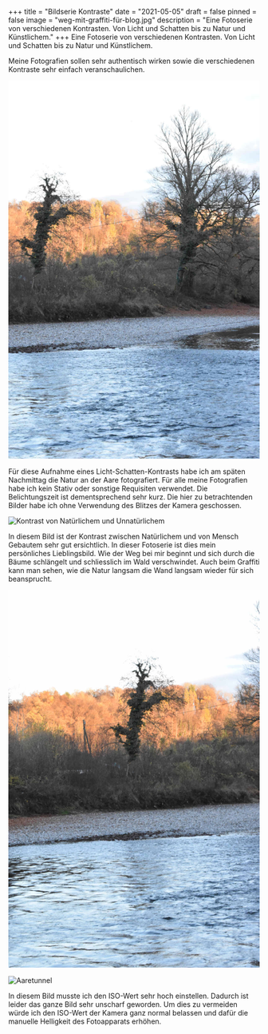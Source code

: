 +++
title = "Bildserie Kontraste"
date = "2021-05-05"
draft = false
pinned = false
image = "weg-mit-graffiti-für-blog.jpg"
description = "Eine Fotoserie von verschiedenen Kontrasten. Von Licht und Schatten bis zu Natur und Künstlichem."
+++
Eine Fotoserie von verschiedenen Kontrasten. Von Licht und Schatten bis zu Natur und Künstlichem.

Meine Fotografien sollen sehr authentisch wirken sowie die verschiedenen Kontraste sehr einfach veranschaulichen.

![](natur-licht-und-schatten.jpg "Licht-Schatten Kontrast")

Für diese Aufnahme eines Licht-Schatten-Kontrasts habe ich am späten Nachmittag die Natur an der Aare fotografiert. Für alle meine Fotografien habe ich kein Stativ oder sonstige Requisiten verwendet. Die Belichtungszeit ist dementsprechend sehr kurz. Die hier zu betrachtenden Bilder habe ich ohne Verwendung des Blitzes der Kamera geschossen. 



![](weg-mit-graffiti-für-blog.jpg "Kontrast von Natürlichem und Unnatürlichem")

In diesem Bild ist der Kontrast zwischen Natürlichem und von Mensch Gebautem sehr gut ersichtlich. In dieser Fotoserie ist dies mein persönliches Lieblingsbild. Wie der Weg bei mir beginnt und sich durch die Bäume schlängelt und schliesslich im Wald verschwindet. Auch beim Graffiti kann man sehen, wie die Natur langsam die Wand langsam wieder für sich beansprucht.

![](baum-mit-aare-und-schatten.jpg "Abendstimmung mit Licht und Schatten")

![](tunnel-für-blog.jpg "Aaretunnel")

In diesem Bild musste ich den ISO-Wert sehr hoch einstellen. Dadurch ist leider das ganze Bild sehr unscharf geworden. Um dies zu vermeiden würde ich den ISO-Wert der Kamera ganz normal belassen und dafür die manuelle Helligkeit des Fotoapparats erhöhen.